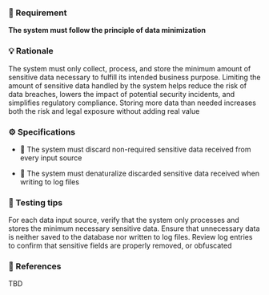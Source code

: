### 📌 Requirement
**The system must follow the principle of data minimization**


### 💡 Rationale 
The system must only collect, process, and store the minimum amount of sensitive data necessary to fulfill its intended business purpose. Limiting the amount of sensitive data handled by the system helps reduce the risk of data breaches, lowers the impact of potential security incidents, and simplifies regulatory compliance. Storing more data than needed increases both the risk and legal exposure without adding real value


### ⚙️ Specifications 

- 📘 The system must discard non-required sensitive data received from every input source

- 📘 The system must denaturalize discarded sensitive data received when writing to log files  


### 🧪 Testing tips 

For each data input source, verify that the system only processes and stores the minimum necessary sensitive data. Ensure that unnecessary data is neither saved to the database nor written to log files. Review log entries to confirm that sensitive fields are properly removed, or obfuscated


### 🔗 References 
TBD
